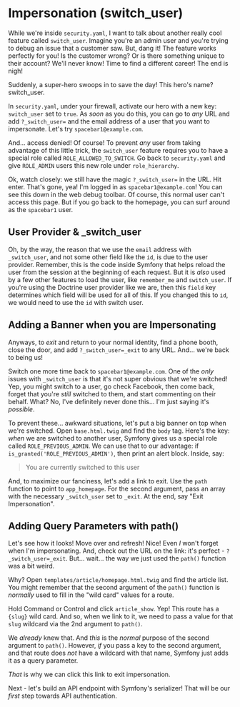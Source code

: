 # Impersonation (switch_user)

While we're inside `security.yaml`, I want to talk about another really cool feature
called `switch_user`. Imagine you're an admin user and you're trying to debug an
issue that a customer saw. But, dang it! The feature works perfectly for you! Is
the customer wrong? Or is there something unique to their account? We'll never know!
Time to find a different career! The end is nigh!

Suddenly, a super-hero swoops in to save the day! This hero's name? switch_user.

In `security.yaml`, under your firewall, activate our hero with a new key: `switch_user`
set to `true`. As *soon* as you do this, you can go to *any* URL and add `?_switch_user=`
and the email address of a user that you want to impersonate. Let's try `spacebar1@example.com`.

And... access denied! Of course! To prevent *any* user from taking advantage of
this little trick, the `switch_user` feature requires you to have a special role
called `ROLE_ALLOWED_TO_SWITCH`. Go back to `security.yaml` and give `ROLE_ADMIN`
users this new role under `role_hierarchy`.

Ok, watch closely: we still have the magic `?_switch_user=` in the URL. Hit enter.
That's gone, yea! I'm logged in as `spacebar1@example.com`! You can see
this down in the web debug toolbar. Of course, this normal user can't access this
page. But if you go back to the homepage, you can surf around as the `spacebar1`
user.

## User Provider & _switch_user

Oh, by the way, the reason that we use the `email` address with `_switch_user`, and
not some other field like the `id`, is due to the user provider. Remember, this is
the code inside Symfony that helps reload the user from the session at the beginning
of each request. But it is *also* used by a few other features to load the user,
like `remember_me` and `switch_user`. If you're using the Doctrine user provider
like we are, then this `field` key determines which field will be used for all
of this. If you changed this to `id`, we would need to use the `id` with switch user.

## Adding a Banner when you are Impersonating

Anyways, to *exit* and return to your normal identity, find a phone booth, close
the door, and add `?_switch_user=_exit` to any URL. And... we're back to being us!

Switch one more time back to `spacebar1@example.com`. One of the *only* issues with
`_switch_user` is that it's not super obvious that we're switched! Yep, you might
switch to a user, go check Facebook, then come back, forget that you're *still* switched
to them, and start commenting on their behalf. What? No, I've definitely never
done this... I'm just saying it's *possible*.

To prevent these... awkward situations, let's put a big banner on top when we're
switched. Open `base.html.twig` and find the `body` tag. Here's the key: *when*
we are switched to another user, Symfony gives us a special role called
`ROLE_PREVIOUS_ADMIN`. We can use that to our advantage: if
`is_granted('ROLE_PREVIOUS_ADMIN')`, then print an alert block. Inside, say:

> You are currently switched to this user

And, to maximize our fanciness, let's add a link to exit. Use the `path` function
to point to `app_homepage`. For the second argument, pass an array with the
necessary `_switch_user` set to `_exit`. At the end, say "Exit Impersonation".

## Adding Query Parameters with path()

Let's see how it looks! Move over and refresh! Nice! Even *I* won't forget when
I'm impersonating. And, check out the URL on the link: it's perfect - `?_switch_user=_exit`.
But... wait... the way we just used the `path()` function was a bit weird.

Why? Open `templates/article/homepage.html.twig` and find the article list. You
might remember that the second argument of the `path()` function is *normally* used
to fill in the  "wild card" values for a route. 

Hold Command or Control and click `article_show`. Yep! This route has a `{slug}`
wild card. And so, when we link to it, we need to pass a value for that `slug`
wildcard via the 2nd argument to `path()`.

We *already* knew that. And *this* is the *normal* purpose of the second argument
to `path()`. However, *if* you pass a key to the second argument, and that route
does *not* have a wildcard with that name, Symfony just adds it as a query parameter.

*That* is why we can click this link to exit impersonation.

Next - let's build an API endpoint with Symfony's serializer! That will be our
*first* step towards API authentication.
